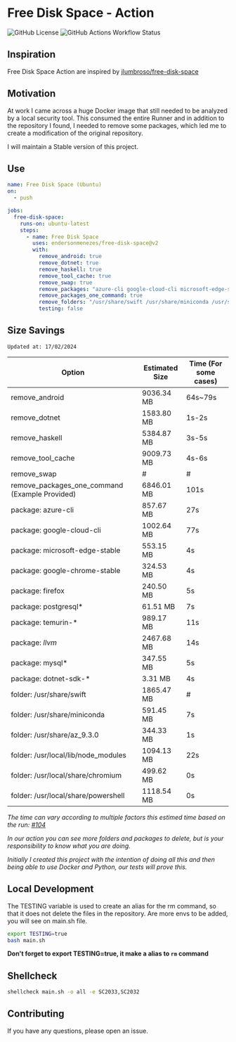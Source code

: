 # Free Disk Space - Action

![GitHub License](https://img.shields.io/github/license/endersonmenezes/free-disk-space?label=Project%20License)
![GitHub Actions Workflow Status](https://img.shields.io/github/actions/workflow/status/endersonmenezes/free-disk-space/testing.yaml)


## Inspiration

Free Disk Space Action are inspired by [jlumbroso/free-disk-space](https://github.com/jlumbroso/free-disk-space)

## Motivation

At work I came across a huge Docker image that still needed to be analyzed by a local security tool. This consumed the entire Runner and in addition to the repository I found, I needed to remove some packages, which led me to create a modification of the original repository.

I will maintain a Stable version of this project.

## Use

```yaml
name: Free Disk Space (Ubuntu)
on:
  - push

jobs:
  free-disk-space:
    runs-on: ubuntu-latest
    steps:
      - name: Free Disk Space
        uses: endersonmenezes/free-disk-space@v2
        with:
          remove_android: true
          remove_dotnet: true
          remove_haskell: true
          remove_tool_cache: true
          remove_swap: true
          remove_packages: "azure-cli google-cloud-cli microsoft-edge-stable google-chrome-stable firefox postgresql* temurin-* *llvm* mysql* dotnet-sdk-*"
          remove_packages_one_command: true
          remove_folders: "/usr/share/swift /usr/share/miniconda /usr/share/az* /usr/share/glade* /usr/local/lib/node_modules /usr/local/share/chromium /usr/local/share/powershell"
          testing: false
```

## Size Savings

`Updated at: 17/02/2024`

| Option | Estimated Size | Time (For some cases) |
| ------ | -------------- | ---- |
| remove_android | 9036.34 MB | 64s~79s |
| remove_dotnet | 1583.80 MB | 1s-2s |
| remove_haskell | 5384.87 MB | 3s-5s |
| remove_tool_cache | 9009.73 MB | 4s-6s |
| remove_swap | # | # |
| remove_packages_one_command (Example Provided) | 6846.01 MB | 101s |
| package: azure-cli | 857.67 MB | 27s |
| package: google-cloud-cli | 1002.64 MB | 77s |
| package: microsoft-edge-stable | 553.15 MB | 4s |
| package: google-chrome-stable | 324.53 MB | 4s |
| package: firefox | 240.50 MB | 5s |
| package: postgresql* | 61.51 MB | 7s |
| package: temurin-* | 989.17 MB | 11s |
| package: *llvm* | 2467.68 MB | 14s |
| package: mysql* | 347.55 MB | 5s |
| package: dotnet-sdk-* | 3.31 MB | 4s |
| folder: /usr/share/swift | 1865.47 MB | # |
| folder: /usr/share/miniconda | 591.45 MB | 7s |
| folder: /usr/share/az_9.3.0 | 344.33 MB | 1s |
| folder: /usr/local/lib/node_modules | 1094.13 MB | 22s |
| folder: /usr/local/share/chromium | 499.62 MB | 0s |
| folder: /usr/local/share/powershell | 1118.54 MB | 0s |

_The time can vary according to multiple factors this estimed time based on the run: [#104](https://github.com/endersonmenezes/free-disk-space/actions/runs/7942324183)_

_In our action you can see more folders and packages to delete, but is your responsibility to know what you are doing._

_Initially I created this project with the intention of doing all this and then being able to use Docker and Python, our tests will prove this._

## Local Development

The TESTING variable is used to create an alias for the rm command, so that it does not delete the files in the repository.
Are more envs to be added, you will see on main.sh file.

```bash
export TESTING=true
bash main.sh
```

**Don't forget to export TESTING=true, it make a alias to `rm` command**

## Shellcheck

```bash
shellcheck main.sh -o all -e SC2033,SC2032
```

## Contributing

If you have any questions, please open an issue.